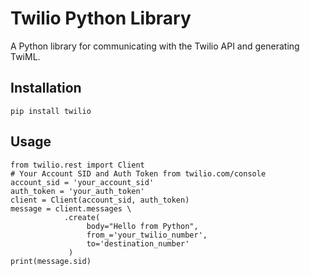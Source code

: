 # Twilio Python Library
A Python library for communicating with the Twilio API and generating TwiML.

## Installation

    pip install twilio

## Usage

    from twilio.rest import Client
    # Your Account SID and Auth Token from twilio.com/console
    account_sid = 'your_account_sid'
    auth_token = 'your_auth_token'
    client = Client(account_sid, auth_token)
    message = client.messages \
                .create(
                     body="Hello from Python",
                     from_='your_twilio_number',
                     to='destination_number'
                 )
    print(message.sid)
